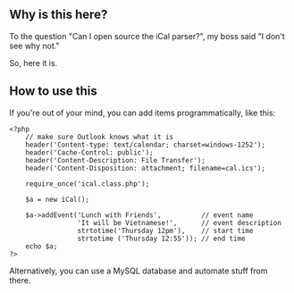 ## Why is this here?

To the question "Can I open source the iCal parser?",
my boss said "I don't see why not."

So, here it is.

## How to use this

If you're out of your mind, you can add items programmatically, like this:

    <?php
        // make sure Outlook knows what it is
        header('Content-type: text/calendar; charset=windows-1252');
        header('Cache-Control: public');
        header('Content-Description: File Transfer');
        header('Content-Disposition: attachment; filename=cal.ics');

        require_once('ical.class.php');

        $a = new iCal();

        $a->addEvent('Lunch with Friends',          // event name
                     'It will be Vietnamese!',      // event description
                     strtotime('Thursday 12pm'),    // start time
                     strtotime ('Thursday 12:55')); // end time
        echo $a;
    ?>

Alternatively, you can use a MySQL database and automate stuff from there.
